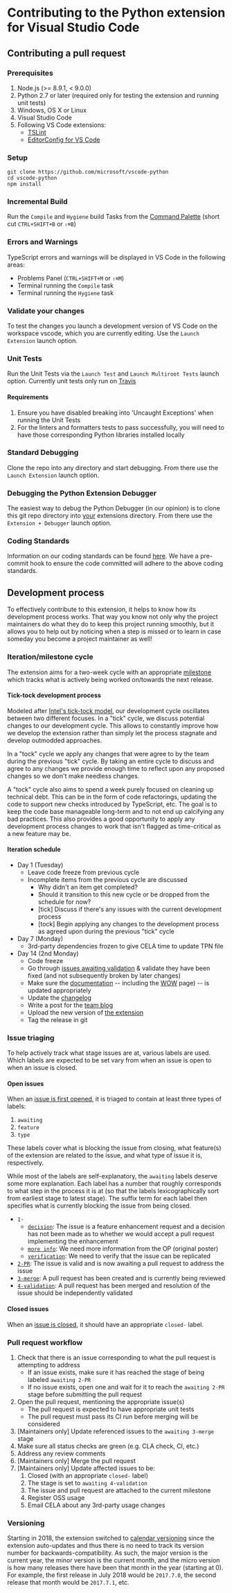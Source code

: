 # Contributing to the Python extension for Visual Studio Code

## Contributing a pull request

### Prerequisites

1. Node.js (>= 8.9.1, < 9.0.0)
2. Python 2.7 or later (required only for testing the extension and running unit tests)
3. Windows, OS X or Linux
4. Visual Studio Code
5. Following VS Code extensions:
    * [TSLint](https://marketplace.visualstudio.com/items?itemName=eg2.tslint)
    * [EditorConfig for VS Code](https://marketplace.visualstudio.com/items?itemName=EditorConfig.EditorConfig)

### Setup

```shell
git clone https://github.com/microsoft/vscode-python
cd vscode-python
npm install
```

### Incremental Build

Run the `Compile` and `Hygiene` build Tasks from the [Command Palette](https://code.visualstudio.com/docs/editor/tasks) (short cut `CTRL+SHIFT+B` or `⇧⌘B`)

### Errors and Warnings

TypeScript errors and warnings will be displayed in VS Code in the following areas:
* Problems Panel (`CTRL+SHIFT+M` or `⇧⌘M`)
* Terminal running the `Compile` task
* Terminal running the `Hygiene` task

### Validate your changes

To test the changes you launch a development version of VS Code on the workspace vscode, which you are currently editing.
Use the `Launch Extension` launch option.

### Unit Tests

Run the Unit Tests via the `Launch Test` and `Launch Multiroot Tests`  launch option.
Currently unit tests only run on [Travis](https://travis-ci.org/Microsoft/vscode-python)

#### Requirements

1. Ensure you have disabled breaking into 'Uncaught Exceptions' when running the Unit Tests
1. For the linters and formatters tests to pass successfully, you will need to have those corresponding Python libraries installed locally

### Standard Debugging

Clone the repo into any directory and start debugging.
From there use the `Launch Extension` launch option.

### Debugging the Python Extension Debugger

The easiest way to debug the Python Debugger (in our opinion) is to clone this git repo directory into [your](https://code.visualstudio.com/docs/extensions/install-extension#_your-extensions-folder) extensions directory.
From there use the ```Extension + Debugger``` launch option.

### Coding Standards

Information on our coding standards can be found [here](https://github.com/Microsoft/vscode-python/blob/master/CODING_STANDARDS.md).
We have a pre-commit hook to ensure the code committed will adhere to the above coding standards.

## Development process

To effectively contribute to this extension, it helps to know how its
development process works. That way you know not only why the
project maintainers do what they do to keep this project running
smoothly, but it allows you to help out by noticing when a step is
missed or to learn in case someday you become a project maintainer as
well!

### Iteration/milestone cycle

The extension aims for a two-week cycle with an appropriate
[milestone](https://github.com/Microsoft/vscode-python/milestones)
which tracks what is actively being worked on/towards the next
release.

#### Tick-tock development process

Modeled after
[Intel's tick-tock model](https://en.wikipedia.org/wiki/Tick-tock_model),
our development cycle oscillates between two different focuses. In a
"tick" cycle, we discuss potential changes to our development cycle.
This allows to constantly improve how we develop the extension rather
than simply let the process stagnate and develop outmodded approaches.

In a "tock" cycle we apply any changes that were agree to by the team
during the previous "tick" cycle. By taking an entire cycle to discuss
and agree to any changes we provide enough time to reflect upon any
proposed changes so we don't make needless changes.

A "tock" cycle also aims to spend a week purely focused on cleaning up
technical debt. This can be in the form of code refactorings, updating
the code to support new checks introduced by TypeScript, etc. The goal
is to keep the code base manageable long-term and to not end up
calcifying any bad practices. This also provides a good opportunity to
apply any development process changes to work that isn't flagged as
time-critical as a new feature may be.

#### Iteration schedule

* Day 1 (Tuesday)
  * Leave code freeze from previous cycle
  * Incomplete items from the previous cycle are discussed
    * Why didn't an item get completed?
    * Should it transition to this new cycle or be dropped from the
      schedule for now?
    * [tick] Discuss if there's any issues with the current
      development process
    * [tock] Begin applying any changes to the development process as
      agreed upon during the previous "tick" cycle
* Day 7 (Monday)
  * 3rd-party dependencies frozen to give CELA time to update TPN file
* Day 14 (2nd Monday)
  * Code freeze
  * Go through
    [issues awaiting validation](https://github.com/Microsoft/vscode-python/issues?q=label%3A%22awaiting+4-validation%22+is%3Aclosed)
    & validate they have been fixed (and not subsequently broken by
    later changes)
  * Make sure the
    [documentation](https://code.visualstudio.com/docs/python/python-tutorial)
    -- including the
    [WOW](https://code.visualstudio.com/docs/languages/python) page)
    -- is updated appropriately
  * Update the
    [changelog](https://github.com/Microsoft/vscode-python/blob/master/CHANGELOG.md)
  * Write a post for the [team blog](https://aka.ms/pythonblog)
  * Upload the new version of
    [the extension](https://marketplace.visualstudio.com/items?itemName=ms-python.python)
  * Tag the release in git

### Issue triaging

To help actively track what stage issues are at, various labels are
used. Which labels are expected to be set vary from when an issue is
open to when an issue is closed.

#### Open issues

When an
[issue is first opened](https://github.com/Microsoft/vscode-python/issues),
it is triaged to contain at least three types of labels:

1. `awaiting`
1. `feature`
1. `type`

These labels cover what is blocking the issue from closing, what
feature(s) of the extension are related to the issue, and what type of
issue it is, respectively.

While most of the labels are self-explanatory, the `awaiting` labels
deserve some more explanation. Each label has a number that roughly
corresponds to what step in the process it is at (so that the labels
lexicographically sort from earliest stage to latest stage). The
suffix term for each label then specifies what is currently blocking
the issue from being closed.

* `1-`
  * [`decision`](https://github.com/Microsoft/vscode-python/labels/awaiting%201-decision):
    The issue is a feature enhancement request and a decision has not
    been made as to whether we would accept a pull request
    implementing the enhancement
  * [`more info`](https://github.com/Microsoft/vscode-python/labels/awaiting%201-more%20info):
    We need more information from the OP (original poster)
  * [`verification`](https://github.com/Microsoft/vscode-python/labels/awaiting%201-verification):
    We need to verify that the issue can be replicated
* [`2-PR`](https://github.com/Microsoft/vscode-python/labels/awaiting%202-PR):
  The issue is valid and is now awaiting a pull request to address the
  issue
* [`3-merge`](https://github.com/Microsoft/vscode-python/labels/awaiting%203-merge):
  A pull request has been created and is currently being reviewed
* [`4-validation`](https://github.com/Microsoft/vscode-python/labels/awaiting%204-validation):
  A pull request has been merged and resolution of the issue should be
  independently validated

#### Closed issues

When an
[issue is closed](https://github.com/Microsoft/vscode-python/issues?q=is%3Aissue+is%3Aclosed),
it should have an appropriate `closed-` label.

### Pull request workflow

1. Check that there is an issue corresponding to what the pull request
   is attempting to address
   * If an issue exists, make sure it has reached the stage of being
     labeled `awaiting 2-PR`
   * If no issue exists, open one and wait for it to reach the
     `awaiting 2-PR` stage before submitting the pull request
1. Open the pull request, mentioning the appropriate issue(s)
   * The pull request is expected to have appropriate unit tests
   * The pull request must pass its CI run before merging will be
     considered
1. [Maintainers only] Update referenced issues to the
   `awaiting 3-merge` stage
1. Make sure all status checks are green (e.g. CLA check, CI, etc.)
1. Address any review comments
1. [Maintainers only] Merge the pull request
1. [Maintainers only] Update affected issues to be:
   1. Closed (with an appropriate `closed-` label)
   1. The stage is set to `awaiting 4-validation`
   1. The issue and pull request are attached to the current milestone
   1. Register OSS usage
   1. Email CELA about any 3rd-party usage changes

### Versioning

Starting in 2018, the extension switched to
[calendar versioning](http://calver.org/) since the extension
auto-updates and thus there is no need to track its version
number for backwards-compatibility. As such, the major version
is the current year, the minor version is the current month, and
the micro version is how many releases there have been that month in
the year (starting at 0). For example, the first release in July 2018
would be `2017.7.0`, the second release that month would be
`2017.7.1`, etc.
